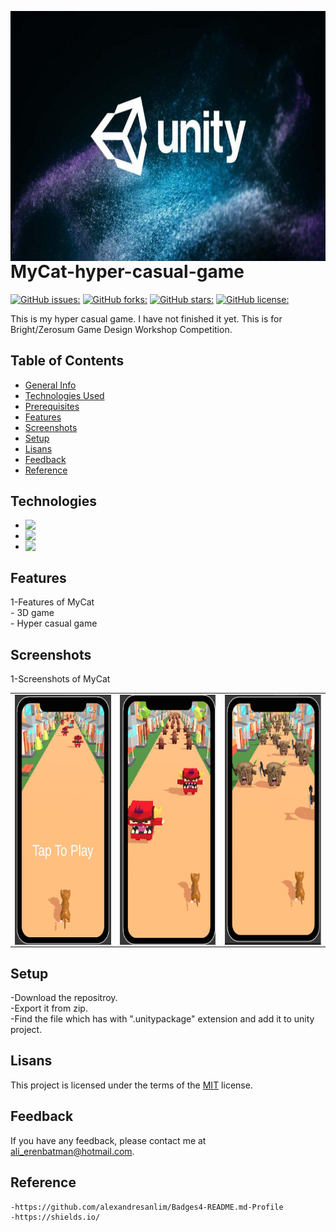 <img align="left" src="https://github.com/Alierenkayhan/Alierenkayhan.github.io/blob/master/img/unity.jpg" alt="Alierenkayhan" width ="1100" height = "400" /></p>
    
# MyCat-hyper-casual-game

[![GitHub issues:](https://img.shields.io/github/issues/Alierenkayhan/MyCat-hyper-casual-game)](https://img.shields.io/github/issues/Alierenkayhan/MyCat-hyper-casual-game)
[![GitHub forks:](https://img.shields.io/github/forks/Alierenkayhan/MyCat-hyper-casual-game)](https://img.shields.io/github/forks/Alierenkayhan/MyCat-hyper-casual-game)
[![GitHub stars:](https://img.shields.io/github/stars/Alierenkayhan/MyCat-hyper-casual-game)](https://img.shields.io/github/stars/Alierenkayhan/MyCat-hyper-casual-game)
[![GitHub license:](https://img.shields.io/github/license/Alierenkayhan/MyCat-hyper-casual-game)](https://img.shields.io/github/license/Alierenkayhan/MyCat-hyper-casual-game)


This is my hyper casual game. I have not finished it yet. This is for Bright/Zerosum Game Design Workshop Competition.

 
 


## Table of Contents

* [General Info](#MyCat-hyper-casual-game)
* [Technologies Used](#Technologies)
* [Prerequisites](#Prerequisites)
* [Features](#Features)
* [Screenshots](#Screenshots)
* [Setup](#Setup)
* [Lisans](#Lisans)
* [Feedback](#Feedback)
* [Reference](#Reference)
 
## Technologies
- <img align="left" src="https://img.shields.io/badge/C%23-239120?style=for-the-badge&logo=c-sharp&logoColor=white" /> 
- <img align="left" src="https://img.shields.io/badge/Visual_Studio-5C2D91?style=for-the-badge&logo=visual%20studio&logoColor=white" />
- <img align="left" src="https://img.shields.io/badge/Unity-100000?style=for-the-badge&logo=unity&logoColor=white" />

## Features
1-Features of MyCat <br/>
    - 3D game<br/>
    - Hyper casual game <br/>
   
## Screenshots
  1-Screenshots of MyCat
  <table> 
    <tr>
        <td>  <img align="left" src="screenshoots/img1.jpg" alt="MyCat" width ="400" height = "400" /></p></td>
        <td>  <img align="left" src="screenshoots/img2.jpg" alt="MyCat" width ="400" height = "400" /></p></td>
        <td>  <img align="left" src="screenshoots/img3.jpg" alt="MyCat" width ="400" height = "400" /></p></td>
    </tr>
   </table>

## Setup  
  -Download the repositroy.<br/>
  -Export it from zip.<br/>
  -Find the file which has with ".unitypackage" extension and add it to unity project.<br/>
 
## Lisans

This project is licensed under the terms of the [MIT](https://choosealicense.com/licenses/mit/) license.

  
## Feedback

If you have any feedback, please contact me at ali_erenbatman@hotmail.com.
  
## Reference
    -https://github.com/alexandresanlim/Badges4-README.md-Profile
    -https://shields.io/
